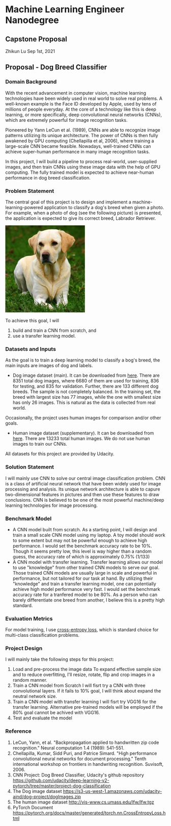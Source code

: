 # Machine Learning Engineer Nanodegree

## Capstone Proposal

Zhikun Lu
Sep 1st, 2021

## Proposal - Dog Breed Classifier

### Domain Background

With the recent advancement in computer vision, machine learning technologies have been widely used in real world to solve real problems. A well-known example is the Face ID developed by Apple, used by tens of millions of people everyday. At the core of a technology like this is deep learning, or more specifically, deep convolutional neural networks (CNNs), which are extremely powerful for image recognition tasks. 

Pioneered by Yann LeCun et al. (1989), CNNs are able to recognize image patterns utilizing its unique architecture. The power of CNNs is then fully awakened by GPU computing (Chellapilla et al, 2006), where training a large-scale CNN became feasible. Nowadays, well-trained CNNs can achieve super-human performance in many image recognition tasks.

In this project, I will build a pipeline to process real-world, user-supplied images, and then train CNNs using these image data with the help of GPU computing. The fully trained model is expected to achieve near-human performance in dog breed classification.

### Problem Statement

The central goal of this project is to design and implement a machine-learning-powered application to classify a dog's breed when given a photo. For example, when a photo of dog (see the following picture) is presented, the application is expected to give its correct breed, Labrador Retriever. 

<img src="images/Labrador_retriever_06457.jpg" alt="dog" style="zoom:50%;" />


To achieve this goal, I will 

1. build and train a CNN from scratch, and
2. use a transfer learning model.

### Datasets and Inputs

As the goal is to train a deep learning model to classify a bog's breed, the main inputs are images of dog and labels.  

- Dog image dataset (main). It can be downloaded from [here](https://s3-us-west-1.amazonaws.com/udacity-aind/dog-project/dogImages.zip). 
  There are 8351 total dog images, where 6680 of them are used for training, 836 for testing, and 835 for validation. Further, there are 133 different dog breeds. 
  The sample is not completely balanced. In the training set, the breed with largest size has 77 images, while the one with smallest size has only 26 images. This is natural as the data is collected from real world.

Occasionally, the project uses human images for comparison and/or other goals. 

- Human image dataset (supplementary). It can be downloaded from [here](http://vis-www.cs.umass.edu/lfw/lfw.tgz). 
  There are 13233 total human images. 
  We do not use human images to train our CNNs.

All datasets for this project are provided by Udacity.


### Solution Statement

I will mainly use CNN to solve our central image classification problem. CNN is a class of artificial neural network that have been widely used for image processing and analysis. Its unique network architecture is able to capure two-dimensional features in pictures and then use these features to draw conclusions. CNN is believed to be one of the most powerful machine/deep learning technologies for image processing.

### Benchmark Model

- A CNN model built from scratch. As a starting point, I will design and train a small scale CNN model using my laptop. A toy model should work to some extent but may not be powerful enough to achieve high performance. 
  I would set the benchmark accuracy rate to be 10%. Though it seems pretty low, this level is way higher than a random guess, the accuracy rate of which is approximately 0.75% (1/133)
- A CNN model with transfer learning. Transfer learning allows our model to use "knowledge" from other trained CNN models to serve our goal. Those trained CNN models are usually large in scale and powerful in performance, but not tailored for our task at hand. By utilizing their "knowledge" and train a transfer learning model, one can potentially achieve high model performance very fast.
  I would set the benchmark accuracy rate for a tranfered model to be 80%. As a person who can barely differentiate one breed from another, I believe this is a pretty high standard.

### Evaluation Metrics

For model training, I use [cross-entropy loss](https://pytorch.org/docs/master/generated/torch.nn.CrossEntropyLoss.html#torch.nn.CrossEntropyLoss), which is standard choice for multi-class classification problems.

### Project Design

I will mainly take the following steps for this project:

1. Load and pre-process the image data
   To expand effective sample size and to reduce overfitting, I'll resize, rotate, flip and crop images in a random manner. 
2. Train a CNN model from Scratch
   I will fisrt try a CNN with three convolutional layers. If it fails to 10% goal, I will think about expand the neutral network size.  
3. Train a CNN model with transfer learning
   I will fisrt try VGG16 for the transfer learning. Alternative pre-trained models will be employed if the 80% goal cannot be achived with VGG16.
4. Test and evaluate the model

### Reference

1. LeCun, Yann, et al. "Backpropagation applied to handwritten zip code recognition." Neural computation 1.4 (1989): 541-551.
2. Chellapilla, Kumar, Sidd Puri, and Patrice Simard. "High performance convolutional neural networks for document processing." Tenth international workshop on frontiers in handwriting recognition. Suvisoft, 2006.
3. CNN Project: Dog Breed Classifier, Udacity's github repository https://github.com/udacity/deep-learning-v2-pytorch/tree/master/project-dog-classification 
4. The Dog image dataset https://s3-us-west-1.amazonaws.com/udacity-aind/dog-project/dogImages.zip
5. The human image dataset http://vis-www.cs.umass.edu/lfw/lfw.tgz
6. PyTorch Document https://pytorch.org/docs/master/generated/torch.nn.CrossEntropyLoss.html
